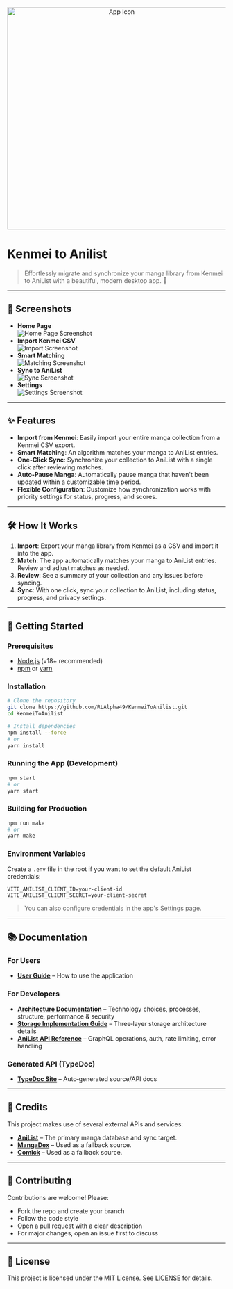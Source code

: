 <div align=center>
  <img src="./src/assets/k2a-icon-512x512.png" alt="App Icon" width="512" />
</div>

# Kenmei to Anilist

> Effortlessly migrate and synchronize your manga library from Kenmei to AniList with a beautiful, modern desktop app. 🚀

---

## 📸 Screenshots

- **Home Page**  
  ![Home Page Screenshot](./docs/assets/home-page.png)
- **Import Kenmei CSV**  
  ![Import Screenshot](./docs/assets/import-page.png)
- **Smart Matching**  
  ![Matching Screenshot](./docs/assets/review-page.png)
- **Sync to AniList**  
  ![Sync Screenshot](./docs/assets/sync-page.png)
- **Settings**  
  ![Settings Screenshot](./docs/assets/settings-page.png)

---

## ✨ Features

- **Import from Kenmei**: Easily import your entire manga collection from a Kenmei CSV export.
- **Smart Matching**: An algorithm matches your manga to AniList entries.
- **One-Click Sync**: Synchronize your collection to AniList with a single click after reviewing matches.
- **Auto-Pause Manga**: Automatically pause manga that haven't been updated within a customizable time period.
- **Flexible Configuration**: Customize how synchronization works with priority settings for status, progress, and scores.

---

## 🛠️ How It Works

1. **Import**: Export your manga library from Kenmei as a CSV and import it into the app.
2. **Match**: The app automatically matches your manga to AniList entries. Review and adjust matches as needed.
3. **Review**: See a summary of your collection and any issues before syncing.
4. **Sync**: With one click, sync your collection to AniList, including status, progress, and privacy settings.

---

## 🚀 Getting Started

### Prerequisites

- [Node.js](https://nodejs.org/) (v18+ recommended)
- [npm](https://www.npmjs.com/) or [yarn](https://yarnpkg.com/)

### Installation

```bash
# Clone the repository
git clone https://github.com/RLAlpha49/KenmeiToAnilist.git
cd KenmeiToAnilist

# Install dependencies
npm install --force
# or
yarn install
```

### Running the App (Development)

```bash
npm start
# or
yarn start
```

### Building for Production

```bash
npm run make
# or
yarn make
```

### Environment Variables

Create a `.env` file in the root if you want to set the default AniList credentials:

```env
VITE_ANILIST_CLIENT_ID=your-client-id
VITE_ANILIST_CLIENT_SECRET=your-client-secret
```

> You can also configure credentials in the app's Settings page.

---

## 📚 Documentation

### For Users

- **[User Guide](./docs/guides/USER_GUIDE.md)** – How to use the application

### For Developers

- **[Architecture Documentation](./docs/guides/ARCHITECTURE.md)** – Technology choices, processes, structure, performance & security
- **[Storage Implementation Guide](./docs/guides/STORAGE_IMPLEMENTATION.md)** – Three‑layer storage architecture details
- **[AniList API Reference](./docs/guides/API_REFERENCE.md)** – GraphQL operations, auth, rate limiting, error handling

### Generated API (TypeDoc)

- **[TypeDoc Site](https://rlalpha49.github.io/KenmeiToAnilist/)** – Auto‑generated source/API docs

---

## 🙏 Credits

This project makes use of several external APIs and services:

- **[AniList](https://anilist.co/)** – The primary manga database and sync target.
- **[MangaDex](https://mangadex.org/)** – Used as a fallback source.
- **[Comick](https://comick.io/)** – Used as a fallback source.

---

## 🤝 Contributing

Contributions are welcome! Please:

- Fork the repo and create your branch
- Follow the code style
- Open a pull request with a clear description
- For major changes, open an issue first to discuss

---

## 📄 License

This project is licensed under the MIT License. See [LICENSE](./LICENSE) for details.
